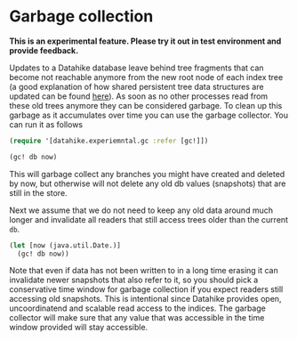 # Garbage collection

**This is an experimental feature. Please try it out in test environment and provide feedback.**

Updates to a Datahike database leave behind tree fragments that can become not
reachable anymore from the new root node of each index tree (a good explanation
of how shared persistent tree data structures are updated can be found
[here](https://hypirion.com/musings/understanding-persistent-vector-pt-1)). As
soon as no other processes read from these old trees anymore they can be
considered garbage. To clean up this garbage as it accumulates over time you can
use the garbage collector. You can run it as follows

~~~clojure
(require '[datahike.experiemntal.gc :refer [gc!]])

(gc! db now)
~~~

This will garbage collect any branches you might have created and deleted by
now, but otherwise will not delete any old db values (snapshots) that are still
in the store.

Next we assume that we do not need to keep any old data around much longer and
invalidate all readers that still access trees older than the current `db`.

~~~clojure
(let [now (java.util.Date.)]
  (gc! db now))
~~~

Note that even if data has not been written to in a long time erasing it can
invalidate newer snapshots that also refer to it, so you should pick a
conservative time window for garbage collection if you expect readers still
accessing old snapshots. This is intentional since Datahike provides open,
uncoordinatend and scalable read access to the indices. The garbage collector
will make sure that any value that was accessible in the time window provided
will stay accessible.
